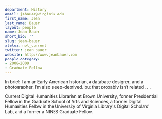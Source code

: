```yaml
---
department: History
email: jabauer@virginia.edu
first_name: Jean
last_name: Bauer
layout: people
name: Jean Bauer
short_bio: ''
slug: jean-bauer
status: not_current
twitter: jean_bauer
website: http://www.jeanbauer.com
people-category:
- 2008–2009
- Graduate Fellow
---
```


In brief: I am an Early American historian, a database designer, and a photographer. I'm also sleep-deprived, but that probably isn't related . . .

Current Digital Humanities Librarian at Brown University, former Presidential Fellow in the Graduate School of Arts and Sciences, a former Digital Humanities Fellow in the University of Virginia Library's Digital Scholars' Lab, and a former a NINES Graduate Fellow.
